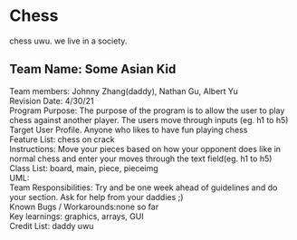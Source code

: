 # Chess
chess uwu.
we live in a society.

## Team Name: Some Asian Kid
Team members: Johnny Zhang(daddy), Nathan Gu, Albert Yu\
Revision Date: 4/30/21\
Program Purpose: The purpose of the program is to allow the user to play chess against another player. The users move through inputs (eg. h1 to h5)\
Target User Profile. Anyone who likes to have fun playing chess\
Feature List: chess on crack\
Instructions: Move your pieces based on how your opponent does like in normal chess and enter your moves through the text field(eg. h1 to h5)\
Class List: board, main, piece, pieceimg\
UML:\
Team Responsibilities: Try and be one week ahead of guidelines and do your section. Ask for help from your daddies ;) \
Known Bugs / Workarounds:none so far\
Key learnings: graphics, arrays, GUI\
Credit List: daddy uwu
